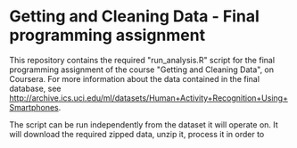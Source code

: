 # Getting and Cleaning Data - Final programming assignment

This repository contains the required "run_analysis.R" script for the final programming assignment of the course "Getting and Cleaning Data", on Coursera. For more information about the data contained in the final database, see http://archive.ics.uci.edu/ml/datasets/Human+Activity+Recognition+Using+Smartphones.

The script can be run independently from the dataset it will operate on. It will download the required zipped data, unzip it, process it in order to 